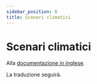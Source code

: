 ```yaml
---
sidebar_position: 8
title: Scenari climatici
---
```


# Scenari climatici

Alla [documentazione in inglese](https://opendatadocs.meteoswiss.ch/c-climate-data/c8-climate-scenarios).

La traduzione seguirà.
